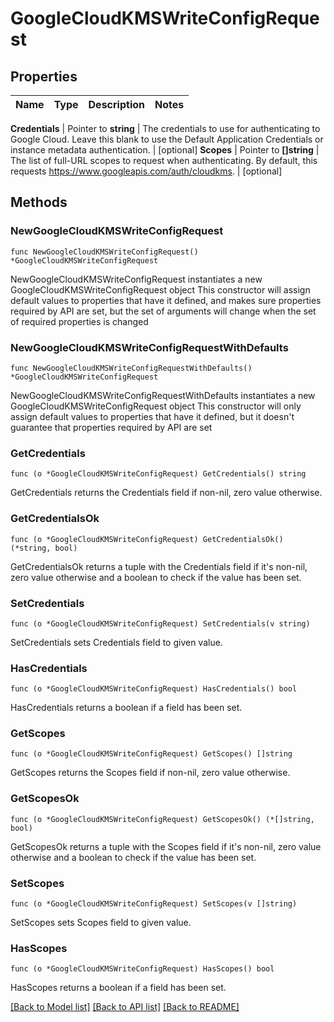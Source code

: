 # GoogleCloudKMSWriteConfigRequest


## Properties

Name | Type | Description | Notes
------------ | ------------- | ------------- | -------------


**Credentials** | Pointer to **string** | The credentials to use for authenticating to Google Cloud. Leave this blank to use the Default Application Credentials or instance metadata authentication. | [optional] 
**Scopes** | Pointer to **[]string** | The list of full-URL scopes to request when authenticating. By default, this requests https://www.googleapis.com/auth/cloudkms. | [optional] 



## Methods


### NewGoogleCloudKMSWriteConfigRequest

`func NewGoogleCloudKMSWriteConfigRequest() *GoogleCloudKMSWriteConfigRequest`

NewGoogleCloudKMSWriteConfigRequest instantiates a new GoogleCloudKMSWriteConfigRequest object
This constructor will assign default values to properties that have it defined,
and makes sure properties required by API are set, but the set of arguments
will change when the set of required properties is changed

### NewGoogleCloudKMSWriteConfigRequestWithDefaults

`func NewGoogleCloudKMSWriteConfigRequestWithDefaults() *GoogleCloudKMSWriteConfigRequest`

NewGoogleCloudKMSWriteConfigRequestWithDefaults instantiates a new GoogleCloudKMSWriteConfigRequest object
This constructor will only assign default values to properties that have it defined,
but it doesn't guarantee that properties required by API are set


### GetCredentials

`func (o *GoogleCloudKMSWriteConfigRequest) GetCredentials() string`

GetCredentials returns the Credentials field if non-nil, zero value otherwise.

### GetCredentialsOk

`func (o *GoogleCloudKMSWriteConfigRequest) GetCredentialsOk() (*string, bool)`

GetCredentialsOk returns a tuple with the Credentials field if it's non-nil, zero value otherwise
and a boolean to check if the value has been set.

### SetCredentials

`func (o *GoogleCloudKMSWriteConfigRequest) SetCredentials(v string)`

SetCredentials sets Credentials field to given value.


### HasCredentials

`func (o *GoogleCloudKMSWriteConfigRequest) HasCredentials() bool`

HasCredentials returns a boolean if a field has been set.




### GetScopes

`func (o *GoogleCloudKMSWriteConfigRequest) GetScopes() []string`

GetScopes returns the Scopes field if non-nil, zero value otherwise.

### GetScopesOk

`func (o *GoogleCloudKMSWriteConfigRequest) GetScopesOk() (*[]string, bool)`

GetScopesOk returns a tuple with the Scopes field if it's non-nil, zero value otherwise
and a boolean to check if the value has been set.

### SetScopes

`func (o *GoogleCloudKMSWriteConfigRequest) SetScopes(v []string)`

SetScopes sets Scopes field to given value.


### HasScopes

`func (o *GoogleCloudKMSWriteConfigRequest) HasScopes() bool`

HasScopes returns a boolean if a field has been set.









[[Back to Model list]](../README.md#documentation-for-models) [[Back to API list]](../README.md#documentation-for-api-endpoints) [[Back to README]](../README.md)


